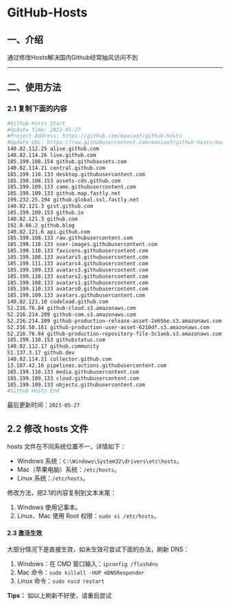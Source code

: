 # GitHub-Hosts

## 一、介绍
通过修改Hosts解决国内Github经常抽风访问不到

---

## 二、使用方法

### 2.1 复制下面的内容
```bash
#Github Hosts Start
#Update Time: 2023-05-27
#Project Address: https://github.com/maxiaof/github-hosts
#Update URL: https://raw.githubusercontent.com/maxiaof/github-hosts/master/hosts
140.82.112.25 alive.github.com
140.82.114.26 live.github.com
185.199.108.154 github.githubassets.com
140.82.114.21 central.github.com
185.199.110.133 desktop.githubusercontent.com
185.199.108.153 assets-cdn.github.com
185.199.109.133 camo.githubusercontent.com
185.199.109.133 github.map.fastly.net
199.232.25.194 github.global.ssl.fastly.net
140.82.121.3 gist.github.com
185.199.109.153 github.io
140.82.121.3 github.com
192.0.66.2 github.blog
140.82.121.6 api.github.com
185.199.108.133 raw.githubusercontent.com
185.199.110.133 user-images.githubusercontent.com
185.199.110.133 favicons.githubusercontent.com
185.199.108.133 avatars5.githubusercontent.com
185.199.111.133 avatars4.githubusercontent.com
185.199.109.133 avatars3.githubusercontent.com
185.199.110.133 avatars2.githubusercontent.com
185.199.108.133 avatars1.githubusercontent.com
185.199.110.133 avatars0.githubusercontent.com
185.199.109.133 avatars.githubusercontent.com
140.82.121.10 codeload.github.com
52.216.76.84 github-cloud.s3.amazonaws.com
52.216.214.209 github-com.s3.amazonaws.com
52.216.214.209 github-production-release-asset-2e65be.s3.amazonaws.com
52.216.50.161 github-production-user-asset-6210df.s3.amazonaws.com
52.216.76.84 github-production-repository-file-5c1aeb.s3.amazonaws.com
185.199.110.153 githubstatus.com
140.82.112.17 github.community
51.137.3.17 github.dev
140.82.114.21 collector.github.com
13.107.42.16 pipelines.actions.githubusercontent.com
185.199.110.133 media.githubusercontent.com
185.199.109.133 cloud.githubusercontent.com
185.199.109.133 objects.githubusercontent.com
#Github Hosts End

```
最后更新时间：`2023-05-27`

## 2.2 修改 hosts 文件
hosts 文件在不同系统位置不一，详情如下：
- Windows 系统：`C:\Windows\System32\drivers\etc\hosts`。
- Mac（苹果电脑）系统：`/etc/hosts`。
- Linux 系统：`/etc/hosts`。

修改方法，把2.1的内容复制到文本末尾：

1. Windows 使用记事本。
2. Linux、Mac 使用 Root 权限：`sudo vi /etc/hosts`。

#### 2.3 激活生效
大部分情况下是直接生效，如未生效可尝试下面的办法，刷新 DNS：

1. Windows：在 CMD 窗口输入：`ipconfig /flushdns`
2. Mac 命令：`sudo killall -HUP mDNSResponder`
3. Linux 命令：`sudo nscd restart`

**Tips：** 如以上刷新不好使，请重启尝试
